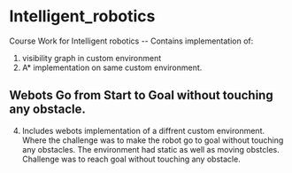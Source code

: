 # Intelligent_robotics
Course Work for Intelligent robotics
-- Contains implementation of:
1. visibility graph in custom environment
2. A* implementation on same custom environment.

  ## Webots Go from Start to Goal without touching any obstacle.
4. Includes webots implementation of a diffrent custom environment. Where the challenge was to make the robot go to goal without touching any obstacles. The environment had static as well as moving obstcles. Challenge was to reach goal without touching any obstacle.
